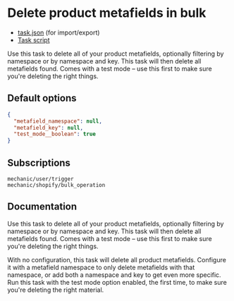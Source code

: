 # Delete product metafields in bulk

* [task.json](../../tasks/delete-product-metafields-in-bulk.json) (for import/export)
* [Task script](./script.liquid)

Use this task to delete all of your product metafields, optionally filtering by namespace or by namespace and key. This task will then delete all metafields found. Comes with a test mode – use this first to make sure you're deleting the right things.

## Default options

```json
{
  "metafield_namespace": null,
  "metafield_key": null,
  "test_mode__boolean": true
}
```

## Subscriptions

```liquid
mechanic/user/trigger
mechanic/shopify/bulk_operation
```

## Documentation

Use this task to delete all of your product metafields, optionally filtering by namespace or by namespace and key. This task will then delete all metafields found. Comes with a test mode – use this first to make sure you're deleting the right things.

With no configuration, this task will delete all product metafields. Configure it with a metafield namespace to only delete metafields with that namespace, or add both a namespace and key to get even more specific. Run this task with the test mode option enabled, the first time, to make sure you're deleting the right material.

